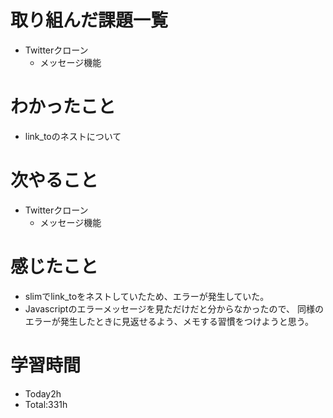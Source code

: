 # 取り組んだ課題一覧
- Twitterクローン
  - メッセージ機能
  
# わかったこと
- link_toのネストについて
   
# 次やること
- Twitterクローン
  - メッセージ機能

# 感じたこと
- slimでlink_toをネストしていたため、エラーが発生していた。
- Javascriptのエラーメッセージを見ただけだと分からなかったので、
  同様のエラーが発生したときに見返せるよう、メモする習慣をつけようと思う。

# 学習時間
- Today2h
- Total:331h
